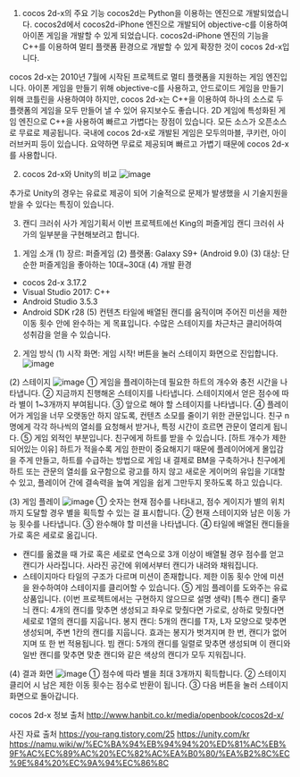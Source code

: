 1. cocos 2d-x의 주요 기능
cocos2d는 Python을 이용하는 엔진으로 개발되었습니다.
cocos2d에서 cocos2d-iPhone 엔진으로 개발되어 objective-c를 이용하여 아이폰 게임을 개발할 수 있게 되었습니다.
cocos2d-iPhone 엔진의 기능을 C++를 이용하여 멀티 플랫폼 환경으로 개발할 수 있게 확장한 것이 cocos 2d-x입니다.

cocos 2d-x는 2010년 7월에 시작된 프로젝트로 멀티 플랫폼을 지원하는 게임 엔진입니다.
아이폰 게임을 만들기 위해 objective-c를 사용하고, 안드로이드 게임을 만들기 위해 코틀린을 사용하여야 하지만, cocos 2d-x는 C++을 이용하여 하나의 소스로 두 플랫폼의 게임을 모두 만들어 낼 수 있어 유지보수도 좋습니다.
2D 게임에 특성화된 게임 엔진으로 C++을 사용하여 빠르고 가볍다는 장점이 있습니다.
모든 소스가 오픈소스로 무료로 제공됩니다.
국내에 cocos 2d-x로 개발된 게임은 모두의마블, 쿠키런, 아이러브커피 등이 있습니다.
요약하면 무료로 제공되며 빠르고 가볍기 때문에 cocos 2d-x를 사용합니다.


2. cocos 2d-x와 Unity의 비교
![image](https://user-images.githubusercontent.com/48848466/71590189-dc410d80-2b6a-11ea-8948-8e16f30f67b2.png)

추가로 Unity의 경우는 유료로 제공이 되어 기술적으로 문제가 발생했을 시 기술지원을 받을 수 있다는 특징이 있습니다.


3. 캔디 크러쉬 사가 게임기획서
이번 프로젝트에선 King의 퍼즐게임 캔디 크러쉬 사가의 일부분을 구현해보려고 합니다.

1) 게임 소개
(1) 장르: 퍼즐게임
(2) 플랫폼: Galaxy S9+ (Android 9.0)
(3) 대상: 단순한 퍼즐게임을 좋아하는 10대~30대
(4) 개발 환경
- cocos 2d-x 3.17.2
- Visual Studio 2017: C++
- Android Studio 3.5.3
- Android SDK r28
(5) 컨텐츠
타일에 배열된 캔디를 움직이며 주어진 미션을 제한 이동 횟수 안에 완수하는 게 목표입니다.
수많은 스테이지를 차근차근 클리어하여 성취감을 얻을 수 있습니다.

2) 게임 방식
(1) 시작 화면: 게임 시작! 버튼을 눌러 스테이지 화면으로 진입합니다.
![image](https://user-images.githubusercontent.com/48848466/71590192-e06d2b00-2b6a-11ea-8487-c59ebe7ccbf0.png)

(2) 스테이지
![image](https://user-images.githubusercontent.com/48848466/71590194-e19e5800-2b6a-11ea-9336-73e9ee0f6867.png)
① 게임을 플레이하는데 필요한 하트의 개수와 충전 시간을 나타냅니다.
② 지금까지 진행해온 스테이지를 나타냅니다. 스테이지에서 얻은 점수에 따라 별이 1~3개까지 부여됩니다.
③ 앞으로 해야 할 스테이지를 나타냅니다.
④ 플레이어가 게임을 너무 오랫동안 하지 않도록, 컨텐츠 소모를 줄이기 위한 관문입니다. 친구 n명에게 각각 하나씩의 열쇠를 요청해서 받거나, 특정 시간이 흐르면 관문이 열리게 됩니다.
⑤ 게임 외적인 부분입니다. 친구에게 하트를 받을 수 있습니다.
[하트 개수가 제한되어있는 이유]
하트가 적을수록 게임 한판이 중요해지기 때문에 플레이어에게 몰입감을 주게 만들고, 
하트를 수급하는 방법으로 게임 내 결제로 BM을 구축하거나 친구에게 하트 또는 관문의 열쇠를 요구함으로 광고를 하지 않고 새로운 게이머의 유입을 기대할 수 있고, 플레이어 간에 결속력을 높여 게임을 쉽게 그만두지 못하도록 하고 있습니다.

(3) 게임 플레이
![image](https://user-images.githubusercontent.com/48848466/71590200-e3681b80-2b6a-11ea-80e1-dc088cddf6c5.png)
① 숫자는 현재 점수를 나타내고, 점수 게이지가 별의 위치까지 도달할 경우 별을 획득할 수 있는 걸 표시합니다.
② 현재 스테이지와 남은 이동 가능 횟수를 나타냅니다.
③ 완수해야 할 미션을 나타냅니다.
④ 타일에 배열된 캔디들을 가로 혹은 세로로 옮깁니다.
- 캔디를 옮겼을 때 가로 혹은 세로로 연속으로 3개 이상이 배열될 경우 점수를 얻고 캔디가 사라집니다. 사라진 공간에 위에서부터 캔디가 내려와 채워집니다.
- 스테이지마다 타일의 구조가 다르며 미션이 존재합니다. 제한 이동 횟수 안에 미션을 완수하여야 스테이지를 클리어할 수 있습니다.
⑤ 게임 플레이를 도와주는 유료 상품입니다. (이번 프로젝트에서는 구현하지 않으므로 설명 생략)
[특수 캔디]
줄무늬 캔디: 4개의 캔디를 맞추면 생성되고 좌우로 맞췄다면 가로로, 상하로 맞췄다면 세로로 1열의 캔디를 지웁니다.
봉지 캔디: 5개의 캔디를 T자, L자 모양으로 맞추면 생성되며, 주변 1칸의 캔디를 지웁니다. 효과는 봉지가 벗겨지며 한 번, 캔디가 없어지며 또 한 번 적용됩니다.
빔 캔디: 5개의 캔디를 일렬로 맞추면 생성되며 이 캔디와 일반 캔디를 맞추면 맞춘 캔디와 같은 색상의 캔디가 모두 지워집니다.

(4) 결과 화면
![image](https://user-images.githubusercontent.com/48848466/71590201-e7943900-2b6a-11ea-8089-16cd6676fa0d.png)
① 점수에 따라 별을 최대 3개까지 획득합니다.
② 스테이지 클리어 시 남은 제한 이동 횟수는 점수로 반환이 됩니다.
③ 다음 버튼을 눌러 스테이지 화면으로 돌아갑니다.





cocos 2d-x 정보 출처
http://www.hanbit.co.kr/media/openbook/cocos2d-x/

사진 자료 출처
https://you-rang.tistory.com/25
https://unity.com/kr
https://namu.wiki/w/%EC%BA%94%EB%94%94%20%ED%81%AC%EB%9F%AC%EC%89%AC%20%EC%82%AC%EA%B0%80/%EA%B2%8C%EC%9E%84%20%EC%9A%94%EC%86%8C
